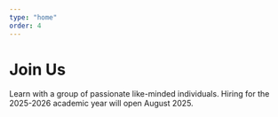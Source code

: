 ```yaml
---
type: "home"
order: 4
---
```


# Join Us

Learn with a group of passionate like-minded individuals. Hiring for the 2025-2026 academic year will open August 2025.
